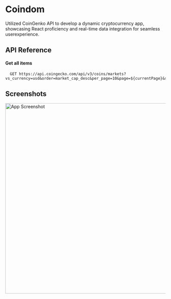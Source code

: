 
# Coindom

Utilized CoinGenko API to develop a dynamic cryptocurrency app, showcasing React proficiency and real-time data integration for seamless userexperience.


## API Reference

#### Get all items

```http
  GET https://api.coingecko.com/api/v3/coins/markets?vs_currency=usd&order=market_cap_desc&per_page=10&page=${currentPage}&sparkline=false`
```


## Screenshots
<img src="https://github.com/thd-dev/images/blob/main/coindom.jpeg?raw=true" alt="App Screenshot" width="600">
